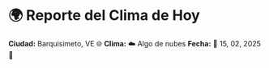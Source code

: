 # 🌍 Reporte del Clima de Hoy

**Ciudad:** Barquisimeto, VE 🌐
**Clima:** ☁️ Algo de nubes
**Fecha:** 📅 15, 02, 2025 🚀
